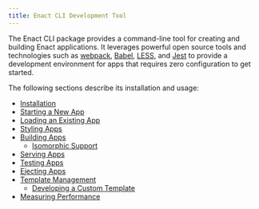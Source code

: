 ```yaml
---
title: Enact CLI Development Tool
---
```


The Enact CLI package provides a command-line tool for creating and building Enact applications. It leverages powerful open source tools and technologies such as [webpack](https://webpack.js.org), [Babel](https://babeljs.io), [LESS](http://lesscss.org), and [Jest](https://jestjs.io) to provide a development environment for apps that requires zero configuration to get started.

The following sections describe its installation and usage:

* [Installation](./installation.md)
* [Starting a New App](./starting-a-new-app.md)
* [Loading an Existing App](./loading-existing-app.md)
* [Styling Apps](./adding-a-sass-stylesheet.md)
* [Building Apps](./building-apps.md)
  * [Isomorphic Support](./isomorphic-support.md)
* [Serving Apps](./serving-apps.md)
* [Testing Apps](./testing-apps.md)
* [Ejecting Apps](./ejecting-apps.md)
* [Template Management](./template-management.md)
  * [Developing a Custom Template](./developing-a-template.md)
* [Measuring Performance](./measuring-performance.md)
